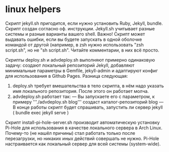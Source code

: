 # linux helpers
Скрипт jekyll.sh пригодится, если нужно установить Ruby, Jekyll, bundle. Скрипт создан согласно оф. инструкции.
Jekyll.sh учитывает разные системы и разные варианты вашего shell. Важно! Скрипт может выдавать ошибки, если вы будете запускать в одной оболочке командой от другой (например, в zsh нужно использовать "zsh script.sh", но не "sh script.sh".
Читайте комментарии, в них всё просто.

Скрипты deploy.sh и advdeploy.sh выполняют примерно одинаковую задачу: создают локальный репозиторий Jekyll, добавляют минимальные параметры в Gemfile, jekyll-admin и адаптируют конфиг для использования в Github Pages.
Разница следующая:
1. deploy.sh требует вмешательства в тело скрипта, в нём надо указать имя локального репозитория. После этого он работает молча.
2. advdeploy.sh работает так:
   — Вы запускаете его с параметром, к примеру '''./advdeploy.sh blog''' создаст каталог-репозиторий blog
   — В конце работы скрипт будет спрашивать, запустить ли сервер jekyll ( bundle exec jekyll serve )

Скрипт install-pi-hole-server.sh производит автоматическую установку Pi-Hole для использования в качестве локального сервера в Arch Linux. Почему-то (не нашёл причины) стал работать только после перезагрузки, но никаких иных действий совершать не нужно. Pi-Hole настраивается как локальный сервер для всей системы (system-wide).
